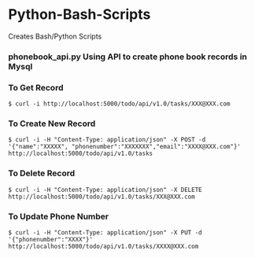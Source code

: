 # Python-Bash-Scripts

Creates Bash/Python Scripts   

### phonebook_api.py Using API to create phone book records in Mysql

### To Get Record


    $ curl -i http://localhost:5000/todo/api/v1.0/tasks/XXX@XXX.com


### To Create New Record

    $ curl -i -H "Content-Type: application/json" -X POST -d '{"name":"XXXXX", "phonenumber":"XXXXXXX","email":"XXXX@XXX.com"}' http://localhost:5000/todo/api/v1.0/tasks
    
    
### To Delete Record

    $ curl -i -H "Content-Type: application/json" -X DELETE http://localhost:5000/todo/api/v1.0/tasks/XXX@XXX.com
    
    
### To Update Phone Number

    $ curl -i -H "Content-Type: application/json" -X PUT -d '{"phonenumber":"XXXX"}' http://localhost:5000/todo/api/v1.0/tasks/XXXX@XXX.com

